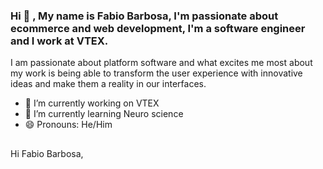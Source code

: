 ### Hi 👋 , My name is Fabio Barbosa, I'm passionate about ecommerce and web development, I'm a software engineer and I work at VTEX.
I am passionate about platform software and what excites me most about my work is being able to transform the user experience with innovative ideas and make them a reality in our interfaces.

<!--
**fabiobarbosavtex/fabiobarbosavtex** is a ✨ _special_ ✨ repository because its `README.md` (this file) appears on your GitHub profile.-->

- 🔭 I’m currently working on VTEX 
- 🌱 I’m currently learning Neuro science
- 😄 Pronouns: He/Him
##
Hi Fabio Barbosa, 
